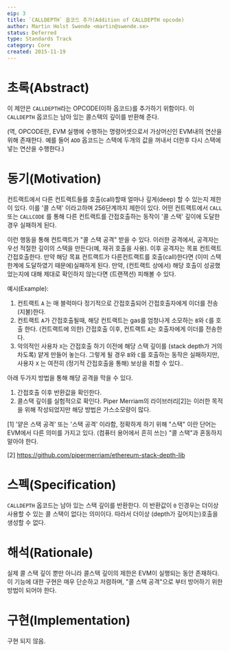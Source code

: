 ```yaml
---
eip: 3
title: `CALLDEPTH` 옵코드 추가(Addition of CALLDEPTH opcode)
author: Martin Holst Swende <martin@swende.se>
status: Deferred
type: Standards Track
category: Core
created: 2015-11-19
---
```


# 초록(Abstract)

이 제안은 `CALLDEPTH`라는 OPCODE(이하 옵코드)를 추가하기 위함이다.  이 `CALLDEPTH` 옵코드는 남아 있는 콜스택의 깊이를 반환해 준다.

(역, OPCODE란, EVM 실행에 수행하는 명령어셋으로서 가상머신인 EVM내의 연산을 위해 존재한다. 예를 들어 `ADD` 옵코드는 스택에 두개의 값을 꺼내서 더한후 다시 스택에 넣는 연산을 수행한다.)

# 동기(Motivation)

컨트랙트에서 다른 컨트랙트들를 호출(call)할때 얼마나 깊게(deep) 할 수 있는지 제한이 있다. 이를 '콜 스택' 이라고하며 256단계까지 제한이 있다. 어떤 컨트랙트에서 `CALL` 또는 `CALLCODE` 를 통해 다른 컨트랙트를 간접호출하는 동작이 '콜 스택' 깊이에 도달한 경우 실패하게 된다. 
 
이런 행동을 통해 컨트랙트가 "콜 스택 공격" 받을 수 있다. 이러한 공격에서, 공격자는 우선 적절한 깊이의 스택을 만든다(예, 재귀 호출을 사용). 이후 공격자는 목표 컨트랙트 간접호출한다. 만약 해당 목표 컨트랙트가 다른컨트랙트를 호출(call)한다면 (이미 스택 한계에 도달하였기 때문에)실패하게 된다. 만약, (컨트랙트 상에서) 해당 호출이 성공했었는지에 대해 제대로 확인하지 않는다면 (트랜잭션) 피해볼 수 있다.   

예시(Example):

1. 컨트랙트 `A` 는 매 블럭마다 정기적으로 간접호출되어 간접호출자에게 이더를 전송(지불)한다.
2. 컨트랙트 `A`가 간접호출될때, 해당 컨트랙트는 gas를 엄청나게 소모하는 `B`와 `C`를 호출 한다. (컨트랙트에 의한) 간접호출 이후, 컨트랙트 `A`는 호출자에게 이더를 전송한다.
3. 악의적인 사용자 `X`는 간접호출 하기 이전에 해당 스택 깊이를 (stack depth가 거의 차도록) 얕게 만들어 놓는다. 그렇게 될 경우 `B`와 `C`를 호출하는 동작은 실패하지만, 사용자 `X` 는 여전히 (정기적 간접호출을 통해) 보상을 취할 수 있다.. 

아래 두가지 방법을 통해 해당 공격을 막을 수 있다.

1. 간접호출 이후 반환값을 확인한다. 
2. 콜스택 깊이를 실험적으로 확인다. Piper Merriam의 라이브러리[2]는 이러한 목적을 위해 작성되었지만 해당 방법은 가스소모량이 많다.


[1] '얕은 스택 공격' 또는 '스택 공격' 이라함, 정확하게 하기 위해 "스택" 이란 단어는 EVM에서 다른 의미를 가지고 있다. (컴퓨터 용어에서 흔히 쓰는) "콜 스택"과 혼동하지 말아야 한다.

[2] https://github.com/pipermerriam/ethereum-stack-depth-lib

# 스펙(Specification)

`CALLDEPTH` 옵코드는 남아 있는 스택 깊이를 반환한다. 이 반환값이 `0` 인경우는 더이상 사용할 수 있는 콜 스택이 없다는 의미이다. 따라서 더이상 (depth가 깊어지는)호출을 생성할 수 없다.

# 해석(Rationale)

실제 콜 스택 깊이 뿐만 아니라 콜스택 깊이의 제한은 EVM이 실행되는 동안 존재하다. 이 기능에 대한 구현은 매우 단순하고 저렴하며, "콜 스택 공격"으로 부터 방어하기 위한 방법이 되어야 한다. 

# 구현(Implementation)

구현 되지 않음.
